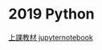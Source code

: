 # 2019 Python

[上課教材 jupyternotebook](https://nbviewer.jupyter.org/github/yenlung/nccu-jupyter-math/tree/master/)
